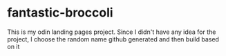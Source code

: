 # fantastic-broccoli
This is my odin landing pages project. Since I didn't have any idea for the project, I choose the random name github generated and then build based on it
